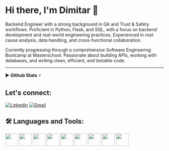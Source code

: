 # Hi there, I'm Dimitar 👋

Backend Engineer with a strong background in QA and Trust & Safety workflows. Proficient in Python, Flask, and SQL, with a focus on backend development and real-world engineering practices. Experienced in root cause analysis, data handling, and cross-functional collaboration.

Currently progressing through a comprehensive Software Engineering Bootcamp at Masterschool. Passionate about building APIs, working with databases, and writing clean, efficient, and testable code.

---

▶️ **Github Stats** ⚡

## Let's connect:

[![LinkedIn](https://img.shields.io/badge/-LinkedIn-0077B5?style=flat-square&logo=linkedin&logoColor=white)](https://www.linkedin.com/in/dimitar-diyanov)
[![Gmail](https://img.shields.io/badge/-Gmail-D14836?style=flat-square&logo=gmail&logoColor=white)](mailto:dimi.dimitrow27@gmail.com)

## 🛠️ Languages and Tools:
<p>
  <img src="https://cdn.jsdelivr.net/gh/devicons/devicon/icons/python/python-original.svg" width="40"/>
  <img src="https://cdn.jsdelivr.net/gh/devicons/devicon/icons/html5/html5-original.svg" width="40"/>
  <img src="https://cdn.jsdelivr.net/gh/devicons/devicon/icons/css3/css3-original.svg" width="40"/>
  <img src="https://cdn.jsdelivr.net/gh/devicons/devicon/icons/git/git-original.svg" width="40"/>
  <img src="https://cdn.jsdelivr.net/gh/devicons/devicon/icons/flask/flask-original.svg" width="40"/>
  <img src="https://cdn.jsdelivr.net/gh/devicons/devicon/icons/postgresql/postgresql-original.svg" width="40"/>
  <img src="https://cdn.jsdelivr.net/gh/devicons/devicon/icons/sqlalchemy/sqlalchemy-original.svg" width="40"/>
  <img src="https://cdn.jsdelivr.net/gh/devicons/devicon/icons/postman/postman-original.svg" width="40"/>
  <img src="https://cdn.jsdelivr.net/gh/devicons/devicon/icons/swagger/swagger-original.svg" width="40"/>
</p>
